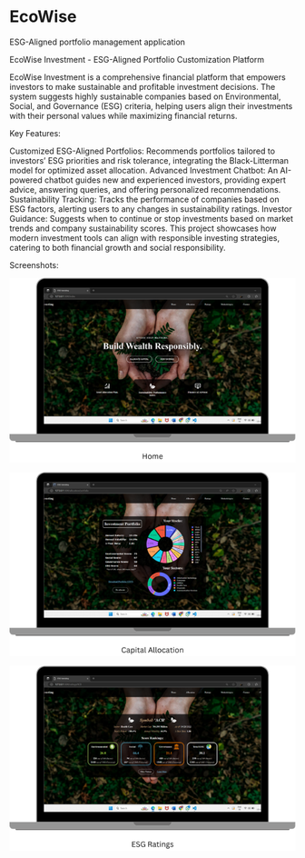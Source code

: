 # EcoWise
ESG-Aligned portfolio management application

EcoWise Investment - ESG-Aligned Portfolio Customization Platform

EcoWise Investment is a comprehensive financial platform that empowers investors to make sustainable and profitable investment decisions. The system suggests highly sustainable companies based on Environmental, Social, and Governance (ESG) criteria, helping users align their investments with their personal values while maximizing financial returns.

Key Features:

Customized ESG-Aligned Portfolios: Recommends portfolios tailored to investors’ ESG priorities and risk tolerance, integrating the Black-Litterman model for optimized asset allocation.
Advanced Investment Chatbot: An AI-powered chatbot guides new and experienced investors, providing expert advice, answering queries, and offering personalized recommendations.
Sustainability Tracking: Tracks the performance of companies based on ESG factors, alerting users to any changes in sustainability ratings.
Investor Guidance: Suggests when to continue or stop investments based on market trends and company sustainability scores. This project showcases how modern investment tools can align with responsible investing strategies, catering to both financial growth and social responsibility.

Screenshots:

<p align="center"><img src="Home.png" /></p>
<p align="center"><img src="Home (1).png" /></p>
<p align="center"><img src="Home (2).png" /></p>


